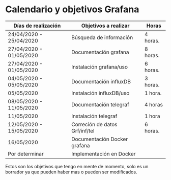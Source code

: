 # Calendario y objetivos Grafana

  Días de realización   |   Objetivos a realizar        | Horas 
------------------------|-------------------------------|-------
24/04/2020 - 25/04/2020 | Búsqueda de información       | 4 horas.
27/04/2020 - 01/05/2020 | Documentación grafana         | 8 horas.
27/04/2020 - 01/05/2020 | Instalación grafana/uso       | 6 horas. 
04/05/2020 - 05/05/2020 | Documentación influxDB        | 3 horas.
05/05/2020              | Instalación influxDB/uso      | 1 hora.   
08/05/2020 - 11/05/2020 | Documentación telegraf        | 4 horas
11/05/2020              | Instalación telegraf          | 1 hora
12/05/2020 - 15/05/2020 | Correción de datos Grf/inf/tel| 6 horas.                        |
16/05/2020              | Documentación Docker grafana  |
Por determinar          | Implementación en Docker      |

Estos son los objetivos que tengo en mente de momento, solo es un borrador ya que pueden haber mas o pueden ser modificados.
                        
                      

